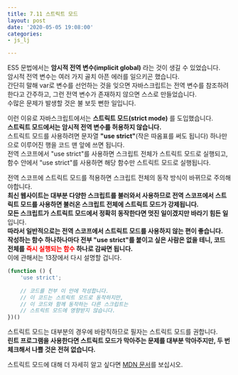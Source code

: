 ```yaml
---
title: 7.11 스트릭트 모드
layout: post
date: '2020-05-05 19:08:00'
categories:
- js_lj

---
```


ES5 문법에서는 **암시적 전역 변수(implicit global)** 라는 것이 생길 수 있었습니다.  
암시적 전역 변수는 여러 가지 골치 아픈 에러를 일으키곤 했습니다.  
간단히 말해 var로 변수를 선언하는 것을 잊으면 자바스크립트는 전역 변수를 참조하려 한다고 간주하고, 그런 전역 변수가 존재하지 않으면 스스로 만들었습니다.  
수많은 문제가 발생할 것은 불 보듯 뻔한 일입니다.  

이런 이유로 자바스크립트에서는 **스트릭트 모드(strict mode)** 를 도입했습니다.  
**스트릭트 모드에서는 암시적 전역 변수를 허용하지 않습니다.**  
스트릭트 모드를 사용하려면 문자열 **"use strict"**(작은 따옴표를 써도 됩니다) 하나만으로 이루어진 행을 코드 맨 앞에 쓰면 됩니다.  
전역 스코프에서 "use strict"를 사용하면 스크립트 전체가 스트릭트 모드로 실행되고, 함수 안에서 "use strict"를 사용하면 해당 함수만 스트릭트 모드로 실행됩니다.

전역 스코프에 스트릭트 모드를 적용하면 스크립트 전체의 동작 방식이 바뀌므로 주의해야합니다.  
**최신 웹사이트는 대부분 다양한 스크립트를 불러와서 사용하므로 전역 스코프에서 스트릭트 모드를 사용하면 불러온 스크립트 전체에 스트릭트 모드가 강제됩니다.**  
**모든 스크립트가 스트릭트 모드에서 정확히 동작한다면 멋진 일이겠지만 바라기 힘든 일**입니다.  
**따라서 일반적으로는 전역 스코프에서 스트릭트 모드를 사용하지 않는 편이 좋습니다.**  
**작성하는 함수 하나하나마다 전부 "use strict"를 붙이고 싶은 사람은 없을 테니, 코드 전체를 <span style="color:red;">즉시 실행되는 함수</span> 하나로 감싸면 됩니다.**  
이에 관해서는 13장에서 다시 설명할 겁니다.

```javascript
(function () {
	'use strict';
	
	// 코드를 전부 이 안에 작성합니다.
	// 이 코드는 스트릭트 모드로 동작하지만,
	// 이 코드와 함께 동작하는 다른 스크립트는
	// 스트릭트 모드에 영향받지 않습니다.
})()
```

스트릭트 모드는 대부분의 경우에 바람직하므로 필자는 스트릭트 모드를 권합니다.  
**린트 프로그램을 사용한다면 스트릭트 모드가 막아주는 문제를 대부분 막아주지만, 두 번 체크해서 나쁠 것은 전혀 없습니다.**  

스트릭트 모드에 대해 더 자세히 알고 싶다면 [MDN 문서](https://developer.mozilla.org/en-US/docs/Web/JavaScript/Reference/Strict_mode)를 보십시오.